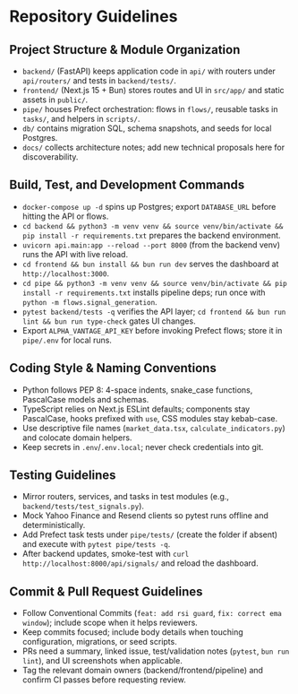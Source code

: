 # Repository Guidelines

## Project Structure & Module Organization

- `backend/` (FastAPI) keeps application code in `api/` with routers under `api/routers/` and tests in `backend/tests/`.
- `frontend/` (Next.js 15 + Bun) stores routes and UI in `src/app/` and static assets in `public/`.
- `pipe/` houses Prefect orchestration: flows in `flows/`, reusable tasks in `tasks/`, and helpers in `scripts/`.
- `db/` contains migration SQL, schema snapshots, and seeds for local Postgres.
- `docs/` collects architecture notes; add new technical proposals here for discoverability.

## Build, Test, and Development Commands

- `docker-compose up -d` spins up Postgres; export `DATABASE_URL` before hitting the API or flows.
- `cd backend && python3 -m venv venv && source venv/bin/activate && pip install -r requirements.txt` prepares the backend environment.
- `uvicorn api.main:app --reload --port 8000` (from the backend venv) runs the API with live reload.
- `cd frontend && bun install && bun run dev` serves the dashboard at `http://localhost:3000`.
- `cd pipe && python3 -m venv venv && source venv/bin/activate && pip install -r requirements.txt` installs pipeline deps; run once with `python -m flows.signal_generation`.
- `pytest backend/tests -q` verifies the API layer; `cd frontend && bun run lint && bun run type-check` gates UI changes.
- Export `ALPHA_VANTAGE_API_KEY` before invoking Prefect flows; store it in `pipe/.env` for local runs.

## Coding Style & Naming Conventions

- Python follows PEP 8: 4-space indents, snake_case functions, PascalCase models and schemas.
- TypeScript relies on Next.js ESLint defaults; components stay PascalCase, hooks prefixed with `use`, CSS modules stay kebab-case.
- Use descriptive file names (`market_data.tsx`, `calculate_indicators.py`) and colocate domain helpers.
- Keep secrets in `.env`/`.env.local`; never check credentials into git.

## Testing Guidelines

- Mirror routers, services, and tasks in test modules (e.g., `backend/tests/test_signals.py`).
- Mock Yahoo Finance and Resend clients so pytest runs offline and deterministically.
- Add Prefect task tests under `pipe/tests/` (create the folder if absent) and execute with `pytest pipe/tests -q`.
- After backend updates, smoke-test with `curl http://localhost:8000/api/signals/` and reload the dashboard.

## Commit & Pull Request Guidelines

- Follow Conventional Commits (`feat: add rsi guard`, `fix: correct ema window`); include scope when it helps reviewers.
- Keep commits focused; include body details when touching configuration, migrations, or seed scripts.
- PRs need a summary, linked issue, test/validation notes (`pytest`, `bun run lint`), and UI screenshots when applicable.
- Tag the relevant domain owners (backend/frontend/pipeline) and confirm CI passes before requesting review.
